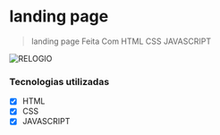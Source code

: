 # landing page

> landing page Feita Com HTML CSS JAVASCRIPT
<img src="" alt="RELOGIO">

### Tecnologias utilizadas

- [x] HTML
- [x] CSS
- [x] JAVASCRIPT
